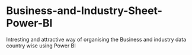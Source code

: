 # Business-and-Industry-Sheet-Power-BI
Intresting and attractive way of organising the Business and industry data country wise using Power BI
